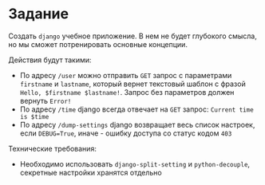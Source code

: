 # Задание

Создать `django` учебное приложение. В нем не будет глубокого смысла, но мы сможет потренировать основные концепции.

Действия будут такими:

- По адресу `/user` можно отправить `GET` запрос с параметрами `firstname` и `lastname`, который вернет текстовый шаблон с фразой `Hello, $firstname $lastname!`. Запрос без параметров должен вернуть `Error!`
- По адресу `/time` django всегда отвечает на `GET` запрос: `Current time is $time`
- По адресу `/dump-settings` django возвращает весь список настроек, если `DEBUG=True`, иначе - ошибку доступа со статус кодом `403`

Технические требования:

- Необходимо использовать `django-split-setting` и `python-decouple`, секретные настройки хранятся отдельно 